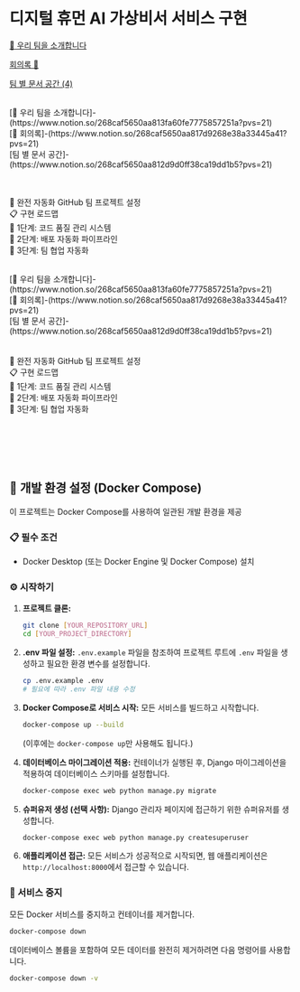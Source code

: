 # 디지털 휴먼 AI 가상비서 서비스 구현



[🤩 우리 팀을 소개합니다](https://www.notion.so/268caf5650aa813fa60fe7775857251a?pvs=21)

[회의록 📅](https://www.notion.so/268caf5650aa817d9268e38a33445a41?pvs=21)

[팀 별 문서 공간 (4)](https://www.notion.so/268caf5650aa812d9d0ff38ca19dd1b5?pvs=21)


</br>
[🤩 우리 팀을 소개합니다]-(https://www.notion.so/268caf5650aa813fa60fe7775857251a?pvs=21)
</br>
[📅 회의록]-(https://www.notion.so/268caf5650aa817d9268e38a33445a41?pvs=21)
</br>
[팀 별 문서 공간]-(https://www.notion.so/268caf5650aa812d9d0ff38ca19dd1b5?pvs=21)
</br>
</br>
</br>

🚀 완전 자동화 GitHub 팀 프로젝트 설정
</br>
📋 구현 로드맵
</br>
🎯 1단계: 코드 품질 관리 시스템
</br>
🚀 2단계: 배포 자동화 파이프라인
</br>
👥 3단계: 팀 협업 자동화



</br>
[🤩 우리 팀을 소개합니다]-(https://www.notion.so/268caf5650aa813fa60fe7775857251a?pvs=21)
</br>
[📅 회의록]-(https://www.notion.so/268caf5650aa817d9268e38a33445a41?pvs=21)
</br>
[팀 별 문서 공간]-(https://www.notion.so/268caf5650aa812d9d0ff38ca19dd1b5?pvs=21)
</br>
</br>
</br>
🚀 완전 자동화 GitHub 팀 프로젝트 설정
</br>
📋 구현 로드맵
</br>
🎯 1단계: 코드 품질 관리 시스템
</br>
🚀 2단계: 배포 자동화 파이프라인
</br>
👥 3단계: 팀 협업 자동화
</br>
</br>
</br>


</br>
</br>
</br>

## 🚀 개발 환경 설정 (Docker Compose)

이 프로젝트는 Docker Compose를 사용하여 일관된 개발 환경을 제공

### 📋 필수 조건

*   Docker Desktop (또는 Docker Engine 및 Docker Compose) 설치

### ⚙️ 시작하기

1.  **프로젝트 클론:**
    ```bash
    git clone [YOUR_REPOSITORY_URL]
    cd [YOUR_PROJECT_DIRECTORY]
    ```

2.  **.env 파일 설정:**
    `.env.example` 파일을 참조하여 프로젝트 루트에 `.env` 파일을 생성하고 필요한 환경 변수를 설정합니다.
    ```bash
    cp .env.example .env
    # 필요에 따라 .env 파일 내용 수정
    ```

3.  **Docker Compose로 서비스 시작:**
    모든 서비스를 빌드하고 시작합니다.
    ```bash
    docker-compose up --build
    ```
    (이후에는 `docker-compose up`만 사용해도 됩니다.)

4.  **데이터베이스 마이그레이션 적용:**
    컨테이너가 실행된 후, Django 마이그레이션을 적용하여 데이터베이스 스키마를 설정합니다.
    ```bash
    docker-compose exec web python manage.py migrate
    ```

5.  **슈퍼유저 생성 (선택 사항):**
    Django 관리자 페이지에 접근하기 위한 슈퍼유저를 생성합니다.
    ```bash
    docker-compose exec web python manage.py createsuperuser
    ```

6.  **애플리케이션 접근:**
    모든 서비스가 성공적으로 시작되면, 웹 애플리케이션은 `http://localhost:8000`에서 접근할 수 있습니다.

### 🛑 서비스 중지



모든 Docker 서비스를 중지하고 컨테이너를 제거합니다.
```bash
docker-compose down
```
데이터베이스 볼륨을 포함하여 모든 데이터를 완전히 제거하려면 다음 명령어를 사용합니다.
```bash
docker-compose down -v
```
